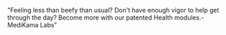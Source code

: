 "Feeling less than beefy than usual? Don't have enough vigor to help get through the day? Become more with our patented Health modules.-MediKama Labs"
